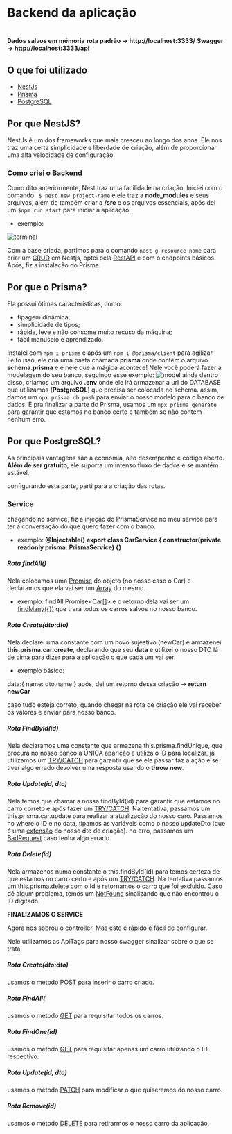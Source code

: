 # Backend da aplicação <h1>
**Dados salvos em mémoria**
**rota padrão -> http://localhost:3333/**
**Swagger -> http://localhost:3333/api**

## O que foi utilizado
- [NestJs](https://docs.nestjs.com)
- [Prisma](https://www.prisma.io/docs/)
- [PostgreSQL](https://www.postgresql.org/docs/)

## Por que NestJS? 
NestJs é um dos frameworks que mais cresceu ao longo dos anos. Ele nos traz uma certa simplicidade e liberdade de criação, além de proporcionar uma alta velocidade de configuração.

### Como criei o Backend

Como dito anteriormente, Nest traz uma facilidade na criação.
Iniciei com o comando ` $ nest new project-name` e ele traz a **node_modules** e seus arquivos, além de também criar a **/src** e os arquivos essenciais, após dei um `$npm run start` para iniciar a aplicação.

- exemplo:

![terminal](https://miro.medium.com/max/1400/1*pPXgnwNwxvR4BmOBlkoRqQ.png)

Com a base criada, partimos para o comando `nest g resource name` para criar um [CRUD](https://docs.nestjs.com/recipes/crud-generator) em Nestjs, optei pela [RestAPI](https://docs.github.com/pt/rest) e com o endpoints básicos.
Após, fiz a instalação do Prisma.

## Por que o Prisma?

Ela possui ótimas características, como:

- tipagem dinâmica;
- simplicidade de tipos;
- rápida, leve e não consome muito recuso da máquina;
- fácil manuseio e aprendizado.

Instalei com `npm i prisma` e após um `npm i @prisma/client` para agilizar.
Feito isso, ele cria uma pasta chamada **prisma** onde contém o arquivo **schema.prisma** e é nele que a mágica  acontece!
Nele você poderá fazer a modelagem do seu banco, seguindo esse exemplo:
![model](https://cdn.hashnode.com/res/hashnode/image/upload/v1641486697612/YYMTmfrph.png?auto=compress,format&format=webp)
ainda dentro disso, criamos um  arquivo **.env** onde ele irá armazenar a url do DATABASE que utilizamos (**PostgreSQL**) que precisa ser colocada no schema.
assim, damos um `npx prisma db push` para enviar o nosso modelo para o banco de dados. 
E pra finalizar a parte do Prisma, usamos um `npx prisma generate` para garantir que estamos no banco certo e também se não contém nenhum erro.

## Por que PostgreSQL?
As principais vantagens são a economia, alto desempenho e código aberto.  **Além de ser gratuito**,
ele suporta um intenso fluxo de dados e se mantém estável.

configurando esta parte, parti para a criação das rotas.

### Service

chegando no service, fiz a injeção do PrismaService no meu service para ter a conversação do que quero fazer com o banco.
- exemplo: 
**@Injectable()
export class CarService {
  constructor(private readonly prisma: PrismaService) {}**

##### Rota **findAll()**
Nela colocamos uma [Promise](https://developer.mozilla.org/pt-BR/docs/Web/JavaScript/Reference/Global_Objects/Promise) do objeto (no nosso caso o Car) e declaramos que ela vai ser um [Array](https://developer.mozilla.org/pt-BR/docs/Web/JavaScript/Reference/Global_Objects/Array)
do mesmo.
- exemplo: findAll:Promise<Car[]>
e o retorno dela vai ser um [findMany({})](https://www.prisma.io/docs/concepts/components/prisma-client/crud#read) que trará todos os carros salvos no nosso banco.

##### Rota **Create(dto:dto)**
Nela declarei uma constante com um novo sujestivo (newCar) e armazenei **this.prisma.car.create**, declarando que seu **data** e utilizei o nosso DTO lá de cima para dizer para a aplicação o que cada um vai ser.

- exemplo básico:

data:{
    name: dto.name
}
 após, dei um retorno dessa criação -> **return newCar**

 caso tudo esteja correto, quando chegar na rota de criação ele vai receber os valores e enviar para nosso banco.

##### Rota **FindById(id)**
Nela declaramos uma constante que armazena this.prisma.findUnique, que procura no nosso banco a ÚNICA aparição e utiliza o ID para localizar, já utilizamos um [TRY/CATCH](https://developer.mozilla.org/pt-BR/docs/Web/JavaScript/Reference/Statements/try...catch) para garantir que se ele passar faz a ação e se tiver algo errado devolver uma resposta usando o **throw new**.

##### Rota **Update(id, dto)**
Nela temos que chamar a nossa findById(id) para garantir que estamos no carro correto e após fazer um [TRY/CATCH](https://developer.mozilla.org/pt-BR/docs/Web/JavaScript/Reference/Statements/try...catch). Na tentativa, passamos um this.prisma.car.update para realizar a atualização do nosso caro. Passamos no where o ID e no data, tipamos as variáveis como o nosso updateDto (que é uma [extensão](https://developer.mozilla.org/pt-BR/docs/Web/JavaScript/Reference/Classes/extends) do nosso dto de criação).
no erro, passamos um [BadRequest](https://developer.mozilla.org/pt-BR/docs/Web/HTTP/Status/400) caso tenha algo errado.


##### Rota **Delete(id)**
Nela armazenos numa constante o this.findById(id) para temos certeza de que estamos no carro certo e após um [TRY/CATCH](https://developer.mozilla.org/pt-BR/docs/Web/JavaScript/Reference/Statements/try...catch). Na tentativa passamos um this.prisma.delete com o Id e retornamos o carro que foi excluido. Caso dê algum problema, temos um [NotFound](https://developer.mozilla.org/pt-BR/docs/Web/HTTP/Status/404) sinalizando que não encontrou o ID digitado.

**FINALIZAMOS O SERVICE**


Agora nos sobrou o controller. Mas este é rápido e fácil de configurar.

Nele utilizamos as ApiTags para nosso swagger sinalizar sobre o que se trata.


##### Rota **Create(dto:dto)**

usamos o método [POST](https://developer.mozilla.org/pt-BR/docs/Web/HTTP/Methods) para inserir o carro criado.

##### Rota **FindAll(**

usamos o método [GET](https://developer.mozilla.org/pt-BR/docs/Web/HTTP/Methods) para requisitar todos os carros.

##### Rota **FindOne(id)**

usamos o método [GET](https://developer.mozilla.org/pt-BR/docs/Web/HTTP/Methods) para requisitar apenas um carro utilizando o ID respectivo.

##### Rota **Update(id, dto)**

usamos o método [PATCH](https://developer.mozilla.org/pt-BR/docs/Web/HTTP/Methods) para modificar o que quiseremos do nosso carro.

##### Rota **Remove(id)**

usamos o método [DELETE](https://developer.mozilla.org/pt-BR/docs/Web/HTTP/Methods) para retirarmos o nosso carro da aplicação.

